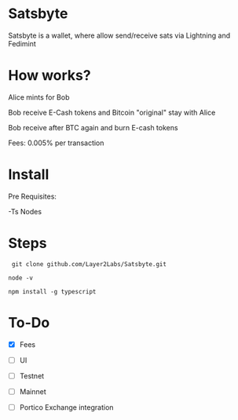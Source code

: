 # Satsbyte

Satsbyte is a wallet, where allow send/receive sats via Lightning and Fedimint

# How works?

Alice mints for Bob

Bob receive E-Cash tokens and Bitcoin "original" stay with Alice

Bob receive after BTC again and burn E-cash tokens

Fees: 0.005% per transaction

# Install

Pre Requisites:

-Ts Nodes

# Steps

`` git clone github.com/Layer2Labs/Satsbyte.git``

``node -v``

``npm install -g typescript``

# To-Do

- [X] Fees

- [ ] UI

- [ ] Testnet

- [ ] Mainnet 

- [ ] Portico Exchange integration


